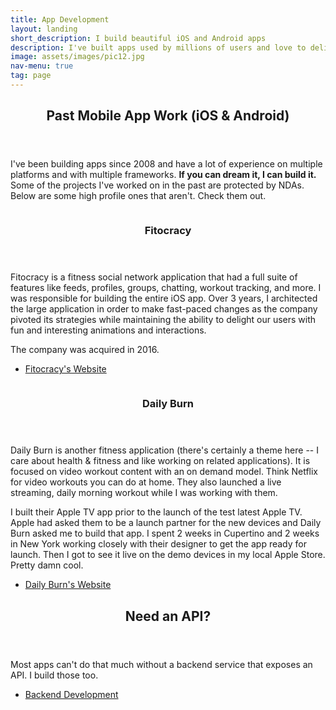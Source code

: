 ```yaml
---
title: App Development
layout: landing
short_description: I build beautiful iOS and Android apps
description: I've built apps used by millions of users and love to delight people with pretty, functional apps.
image: assets/images/pic12.jpg
nav-menu: true
tag: page
---
```


<!-- Main -->
<div id="main">
  <!-- One -->

  <section id="one">
    <div class="inner">
      <header class="major">
        <h2>Past Mobile App Work (iOS & Android)</h2>
      </header>
      <p>
        I've been building apps since 2008 and have a lot of experience on
        multiple platforms and with multiple frameworks.
        <strong>If you can dream it, I can build it.</strong> Some of the
        projects I've worked on in the past are protected by NDAs. Below are
        some high profile ones that aren't. Check them out.
      </p>
    </div>
  </section>

  <!-- Two -->
  <section id="two" class="spotlights">
    <section>
      <div class="box alt">
        <div class="row 40% uniform">
          <div class="4u">
            <span class="image fit"
              ><img src="assets/images/fitocracy/one.jpg" alt=""
            /></span>
          </div>
          <div class="4u">
            <span class="image fit"
              ><img src="assets/images/fitocracy/two.jpg" alt=""
            /></span>
          </div>
          <div class="4u$">
            <span class="image fit"
              ><img src="assets/images/fitocracy/three.jpg" alt=""
            /></span>
          </div>
          <div class="4u">
            <span class="image fit"
              ><img src="assets/images/fitocracy/four.jpg" alt=""
            /></span>
          </div>
          <div class="4u">
            <span class="image fit"
              ><img src="assets/images/fitocracy/five.jpg" alt=""
            /></span>
          </div>
          <div class="4u">
            <span class="image fit"
              ><img src="assets/images/fitocracy/six.jpg" alt=""
            /></span>
          </div>
        </div>
      </div>
      <div class="content">
        <div class="inner">
          <header class="major">
            <h3>Fitocracy</h3>
          </header>
          <p>
            Fitocracy is a fitness social network application that had a full
            suite of features like feeds, profiles, groups, chatting, workout
            tracking, and more. I was responsible for building the entire iOS
            app. Over 3 years, I architected the large application in order to
            make fast-paced changes as the company pivoted its strategies while
            maintaining the ability to delight our users with fun and
            interesting animations and interactions.
          </p>
          <p>The company was acquired in 2016.</p>
          <ul class="actions">
            <li>
              <a href="https://www.fitocracy.com/" class="button"
                >Fitocracy's Website</a
              >
            </li>
          </ul>
        </div>
      </div>
    </section>
    <section>
      <div class="box alt">
        <div class="row 40% uniform">
          <div class="6u">
            <span class="image fit"
              ><img src="assets/images/dailyburn/four.jpg" alt=""
            /></span>
          </div>
          <div class="6u">
            <span class="image fit"
              ><img src="assets/images/dailyburn/one.jpg" alt=""
            /></span>
          </div>
          <div class="6u">
            <span class="image fit"
              ><img src="assets/images/dailyburn/three.jpg" alt=""
            /></span>
          </div>
        </div>
      </div>
      <div class="content">
        <div class="inner">
          <header class="major">
            <h3>Daily Burn</h3>
          </header>
          <p>
            Daily Burn is another fitness application (there's certainly a theme
            here -- I care about health & fitness and like working on related
            applications). It is focused on video workout content with an on
            demand model. Think Netflix for video workouts you can do at home.
            They also launched a live streaming, daily morning workout while I
            was working with them.
          </p>
          <p>
            I built their Apple TV app prior to the launch of the test latest
            Apple TV. Apple had asked them to be a launch partner for the new
            devices and Daily Burn asked me to build that app. I spent 2 weeks
            in Cupertino and 2 weeks in New York working closely with their
            designer to get the app ready for launch. Then I got to see it live
            on the demo devices in my local Apple Store. Pretty damn cool.
          </p>
          <ul class="actions">
            <li><a href="https://dailyburn.com" class="button">Daily Burn's Website</a></li>
          </ul>
        </div>
      </div>
    </section>
    <!-- <section>
      <a href="about" class="image">
        <img src="assets/images/pic10.jpg" alt="" data-position="25% 25%" />
      </a>
      <div class="content">
        <div class="inner">
          <header class="major">
            <h3>CharlieApp</h3>
          </header>
          <p>
            Nullam et orci eu lorem consequat tincidunt vivamus et sagittis
            magna sed nunc rhoncus condimentum sem. In efficitur ligula tate
            urna. Maecenas massa sed magna lacinia magna pellentesque lorem
            ipsum dolor. Nullam et orci eu lorem consequat tincidunt. Vivamus et
            sagittis tempus.
          </p>
          <ul class="actions">
            <li><a href="about" class="button">Learn more</a></li>
          </ul>
        </div>
      </div>
    </section> -->
  </section>

  <!-- Three -->
  <section id="three">
    <div class="inner">
      <header class="major">
        <h2>Need an API?</h2>
      </header>
      <p>
        Most apps can't do that much without a backend service that exposes an
        API. I build those too.
      </p>
      <ul class="actions">
        <li><a href="backend" class="button next">Backend Development</a></li>
      </ul>
    </div>
  </section>
</div>
